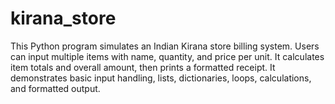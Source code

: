 # kirana_store
This Python program simulates an Indian Kirana store billing system. Users can input multiple items with name, quantity, and price per unit. It calculates item totals and overall amount, then prints a formatted receipt. It demonstrates basic input handling, lists, dictionaries, loops, calculations, and formatted output.
